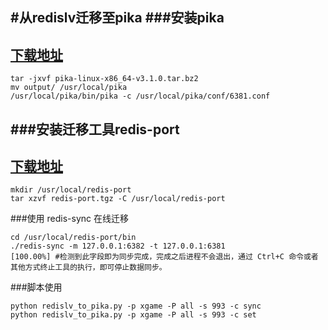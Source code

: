 #从redislv迁移至pika
###安装pika
---
[下载地址](https://github.com/Qihoo360/pika/releases)
---
```
tar -jxvf pika-linux-x86_64-v3.1.0.tar.bz2
mv output/ /usr/local/pika
/usr/local/pika/bin/pika -c /usr/local/pika/conf/6381.conf
```
###安装迁移工具redis-port
---
[下载地址](https://main.qcloudimg.com/raw/47154504189a8941250f57b60f1e2fcb/redis-port.tgz)
---
```
mkdir /usr/local/redis-port
tar xzvf redis-port.tgz -C /usr/local/redis-port
```
###使用 redis-sync 在线迁移
```
cd /usr/local/redis-port/bin
./redis-sync -m 127.0.0.1:6382 -t 127.0.0.1:6381
[100.00%] #检测到此字段即为同步完成，完成之后进程不会退出，通过 Ctrl+C 命令或者其他方式终止工具的执行，即可停止数据同步。
```

###脚本使用
```
python redislv_to_pika.py -p xgame -P all -s 993 -c sync
python redislv_to_pika.py -p xgame -P all -s 993 -c set
```